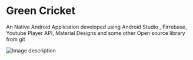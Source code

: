 # Green Cricket

 An Native Android Application developed using Android Studio , Firrebase, Youtube Player API, Material Designs and some other Open source library from git
 
![Image description]()
